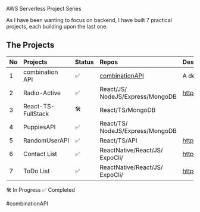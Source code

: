 AWS Serverless Project Series

As I have been wanting to focus on backend, I have built 7 practical projects, each building upon the last one.

## The Projects

| No  | Projects           | Status | Repos                            | Description                                                 |
| --- | :----------------- | :----- | :------------------------------- | :---------------------------------------------------------- |
| 1   | combination API    | ✅     | [combinationAPI](https://github.com/joan-gerard/combinationAPI_AWS_Serverless)| A desc         |
| 2   | Radio-Active       | ✅     | React/JS/󠁐NodeJS/Express/MongoDB | https://radio-active1337.herokuapp.com/                     |
| 3   | React-TS-FullStack | 🛠️     | React/TS/󠁐MongoDB                |                                                             |
| 4   | PuppiesAPI         | ✅     | React/TS/󠁐NodeJS/Express/MongoDB |                                                             |
| 5   | RandomUserAPI      | ✅     | React/TS/󠁐API                    | https://github.com/GCMO/React_TypeScript-RandomUserAPI      |
| 6   | Contact List       | ✅     | ReactNative/React/JS/󠁐ExpoCli/   | https://github.com/GCMO/ContactList_ReactNative/tree/master |
| 7   | ToDo List          | ✅     | ReactNative/React/JS/󠁐ExpoCli/   | https://github.com/GCMO/ToDoList-React_Native               |

🛠️ In Progress
✅ Completed

#combinationAPI
